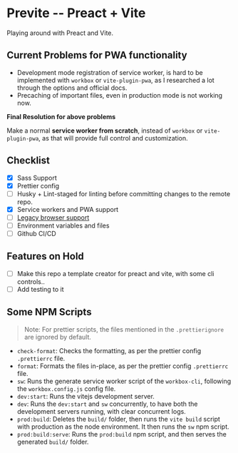 # Previte -- Preact + Vite

Playing around with Preact and Vite.

## Current Problems for PWA functionality

- Development mode registration of service worker, is hard to be implemented with `workbox` or `vite-plugin-pwa`, as I researched a lot through the options and official docs.
- Precaching of important files, even in production mode is not working now. 

**Final Resolution for above problems**

Make a normal **service worker from scratch**, instead of `workbox` or `vite-plugin-pwa`, as that will provide full control and customization.

## Checklist

- [x] Sass Support
- [x] Prettier config
- [ ] Husky + Lint-staged for linting before committing changes to the remote repo.
- [x] Service workers and PWA support
- [ ] [Legacy browser support](https://vitejs.dev/guide/build.html)
- [ ] Environment variables and files
- [ ] Github CI/CD

## Features on Hold

- [ ] Make this repo a template creator for preact and vite, with some cli controls..
- [ ] Add testing to it

## Some NPM Scripts

> Note: For prettier scripts, the files mentioned in the `.prettierignore` are ignored by default.

- `check-format`: Checks the formatting, as per the prettier config `.prettierrc` file. 
- `format`: Formats the files in-place, as per the prettier config `.prettierrc` file.
- `sw`: Runs the generate service worker script of the `workbox-cli`, following the `workbox.config.js` config file.
- `dev:start`: Runs the vitejs development server.
- `dev`: Runs the `dev:start` and `sw` concurrently, to have both the development servers running, with clear concurrent logs.
- `prod:build`: Deletes the `build/` folder, then runs the `vite build` script with production as the node environment. It then runs the `sw` npm script.
- `prod:build:serve`: Runs the `prod:build` npm script, and then serves the generated `build/` folder.
